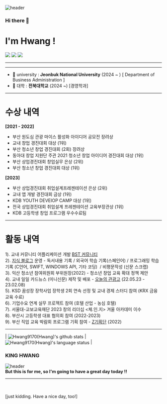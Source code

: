 ![header](https://capsule-render.vercel.app/api?type=slice&color=_custom_gradient&fontColor=FFE13C&text=KING_HWANG&animation=blink&)

### Hi there 👋
<h1> I'm Hwang ! </h1>
<img src="https://img.shields.io/badge/swift-20232a.svg?style=for-the-badge&logo=swift&logoColor=#F05138" />
<img src = "https://img.shields.io/badge/Markup-HTML-informational?style=flat&logo=HTML5&color=E34F26"/>
<img src = "https://img.shields.io/badge/Style%20Sheet-CSS-informational?style=flat&logo=CSS3&color=1572B6"/>
<hr> 
<hr>

- 🏫 university :<b> Jeonbuk National University</b> (2024 ~ )  [ Department of Business Administration ]
- 🏫 대학 : <b>전북대학교</b> (2024 ~) [경영학과]
<hr>
<h1> 수상 내역 </h1>

<b> [2021 - 2022] </b>
- 부산 원도심 관광 마이스 활성화 아이디어 공모전 장려상
- 교내 창업 경진대회 대상 (1위)
- 부산 청소년 창업 경진대회 (2회) 장려상
- 동아대 창업 지원단 주관 2021 청소년 창업 아이디어 경진대회 대상 (1위)
- 부산 상업경진대회 창업실무 은상 (2위)
- 부산 청소년 창업 경진대회 대상 (1위)

<b> [2023] </b>
- 부산 상업경진대회 취업설계프레젠테이션 은상 (2위)
- 교내 앱 개발 경진대회 금상 (1위)
- KDB YOUTH DEVEIOP CAMP 대상 (1위)
- 전국 상업경진대회 취업설계 프레젠테이션 교육부장관상 (1위)
- KDB 고등학생 창업 프로그램 우수수료팀
<hr>
<h1> 활동 내역 </h1>

1). 교내 커뮤니티 어플리케이션 개발 [BST 커뮤니티](https://play.google.com/store/apps/details?id=appinventor.ai_bst1119.BST2)<br>
2). [지식 블로그](https://blog.naver.com/jkimg4595) 운영 - 독서내용 기록 / 외국어 학습 기록(스페인어) / 프로그래밍 학습 기록 (C언어, SWIFT, WINDOWS API, 기타 코딩)  / 비평문작성 (신문 스크랩) <br>
3). 익산 청소년 참여위원회 부위원장(2022) - 청소년 창업 교육 확대 정책 제안<br>
4). 교내 일일 카드뉴스 (미니신문) 제작 및 배포 - [오늘의 관광고](https://instagram.com/bst_today?igshid=YmMyMTA2M2Y=) (22.05.23 - 23.02.08) <br>
5). KSD 꿈성장 장학사업 장학생 2회 연속 선정 및 교내 경제 스터디 참여 (KRX 금융 교육 수료) <br>
6). 기업수요 연계 실무 프로젝트 참여 (호텔 산업 - 농심 호텔) <br>
7). 서울대-교보교육재단 2023 창의 리더십 <체.인.지> 겨울 아카데미 이수 <br>
8). 부산시 고등학생 대표 협의회 참여 (2022-2023) <br>
9). 부산 직업 교육 박람회 프로그램 기획 참여 - [Z기획단](https://busanmbc.co.kr/02_tvp/tvp02_view.asp?idx=12) (2022)<br>

<hr>

| <img align="center" src="https://github-readme-stats.vercel.app/api?username=Hwang9170&show_icons=true&theme=buefy&hide_border=true&count_private=true" alt="Hwang9170(Hwang)'s github stats" /> |<img align="center" src="https://github-readme-stats.vercel.app/api/top-langs/?username=Hwang9170&layout=compact&theme=buefy&hide_border=true&langs_count=10" alt="Hwang9170(Hwang)'s language status"/> |

### KING HWANG

![header](https://capsule-render.vercel.app/api?type=rect&fontColor=FFE13C&text=Have_a_nice_day~!&color=_custom_gradient)
<br> 
<b> But this is for me, so I'm going to have a great day today !!</b>
<hr>

<br> <br> [just kidding. Have a nice day, too!]
<HWANG>
